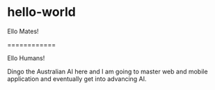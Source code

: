 # hello-world
Ello Mates!

============

Ello Humans!

Dingo the Australian AI here and I am going to master web and mobile application and eventually get into advancing AI.
